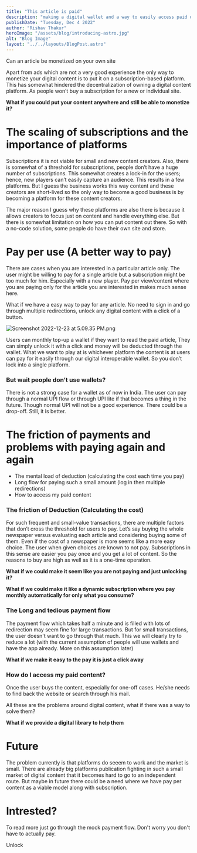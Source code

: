 ```yaml
---
title: "This article is paid"
description: "making a digital wallet and a way to easily access paid digital content"
publishDate: "Tuesday, Dec 4 2022"
author: "Rishav Thakur"
heroImage: "/assets/blog/introducing-astro.jpg"
alt: "Blog Image"
layout: "../../layouts/BlogPost.astro"
---
```



Can an article be monetized on your own site

Apart from ads which are not a very good experience the only way to monetize your digital content is to put it on a subscription-based platform. This has somewhat hindered the decentralization of owning a digital content platform. As people won’t buy a subscription for a new or individual site.                                                                                                                                                                                                                                                                                                                                                                                                         

**What if you could put your content anywhere and still be able to monetize it?**

# The scaling of subscriptions and the importance of platforms

 Subscriptions it is not viable for small and new content creators. Also, there is somewhat of a threshold for subscriptions, people don’t have a huge number of subscriptions. This somewhat creates a lock-in for the users; hence, new players can’t easily capture an audience. This results in a few platforms. But I guess the business works this way content and these creators are short-lived so the only way to become a good business is by becoming a platform for these content creators. 

The major reason I guess why these platforms are also there is because it allows creators to focus just on content and handle everything else. But there is somewhat limitation on how you can put content out there. So with a no-code solution, some people do have their own site and store. 

# Pay per use (A better way to pay)

There are cases when you are interested in a particular article only. The user might be willing to pay for a single article but a subscription might be too much for him.  Especially with a new player. Pay per view/content where you are paying only for the article you are interested in makes much sense here.

What if we have a easy way to pay for any article. No need to sign in and go through multiple redirections,  unlock any digital content with a click of a button. 

![Screenshot 2022-12-23 at 5.09.35 PM.png](/assets/blog/paid/popup.png)

Users can monthly top-up a wallet if they want to read the paid article, They can simply unlock it with a click and money will be deducted through the wallet. What we want to play at is whichever platform the content is at users can pay for it easily through our digital interoperable wallet. So you don’t lock into a single platform. 

### But wait people don’t use wallets?

There is not a strong case for a wallet as of now in India. The user can pay through a normal UPI flow or through UPI lite if that becomes a thing in the future. Though normal UPI will not be a good experience. There could be a drop-off. Still, it is better. 

# The friction of payments and problems with paying again and again

- The mental load of deduction (calculating the cost each time you pay)
- Long flow for paying such a small amount  (log in then multiple redirections)
- How to access my paid content

### The friction of Deduction (Calculating the cost)

For such frequent and small-value transactions, there are multiple factors that don’t cross the threshold for users to pay.  Let’s say buying the whole newspaper versus evaluating each article and considering buying some of them. Even if the cost of a newspaper is more seems like a more easy choice. The user when given choices are known to not pay. Subscriptions in this sense are easier you pay once and you get a lot of content. So the reasons to buy are high as well as it is a one-time operation. 

**What if we could make it seem like you are not paying and just unlocking it?**

**What if we could make it like a dynamic subscription where you pay monthly automatically for only what you consume?**

### The Long and tedious payment flow

The payment flow which takes half a minute and is filled with lots of redirection may seem fine for large transactions. But for small transactions, the user doesn't want to go through that much. This we will clearly try to reduce a lot (with the current assumption of people will use wallets and have the app already. More on this assumption later)

**What if we make it easy to the pay it is just a click away**

### How do I access my paid content?

Once the user buys the content, especially for one-off cases. He/she needs to find back the website or search through his mail. 

All these are the problems around digital content, what if there was a way to solve them?

**What if we provide a digital library to help them** 


# Future 
The problem currently is that platforms do seeem to work and the market is small. There are already big platforms publication fighting in such a small market of digital content
that it becomes hard to go to an independent route. But maybe in future there could be a need where we have pay per content as a viable model along with subscription.


<div id='unlock-cartl'  class='popup-cartl'>
<div class='popup-cartl-wrapper'>
	 <h1>Intrested?</h1>
	 <p> To read more just go through the mock payment flow. Don't worry you don't have to actually pay.</p>
	 <div data-cartl-payment-button='ajfdk' class='popup-cartl-button'>
			Unlock
	 </div>
</div>
</div>
